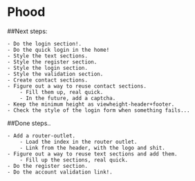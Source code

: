 # Phood

##Next steps:

	- Do the login section!.
	- Do the quick login in the home!
	- Style the text sections.
	- Style the register section.
	- Style the login section.
	- Style the validation section.
	- Create contact sections.
	- Figure out a way to reuse contact sections.
		- Fill them up, real quick.
		- In the future, add a captcha.
	- Keep the minimum height as viewheight-header+footer.
	- Check the style of the login form when something fails... 

##Done steps..

	- Add a router-outlet.
		- Load the index in the router outlet.
		- Link from the header, with the logo and shit.
	- Figure out a way to reuse text sections and add them.
		- Fill up the sections, real quick.
	- Do the register section.
	- Do the account validation link!.
